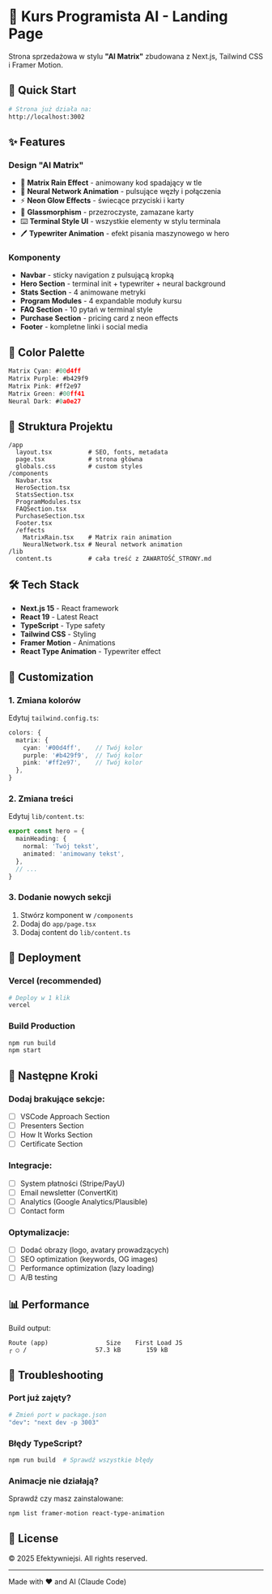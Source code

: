 # 🤖 Kurs Programista AI - Landing Page

Strona sprzedażowa w stylu **"AI Matrix"** zbudowana z Next.js, Tailwind CSS i Framer Motion.

## 🚀 Quick Start

```bash
# Strona już działa na:
http://localhost:3002
```

## ✨ Features

### Design "AI Matrix"
- 🎨 **Matrix Rain Effect** - animowany kod spadający w tle
- 🧠 **Neural Network Animation** - pulsujące węzły i połączenia
- ⚡ **Neon Glow Effects** - świecące przyciski i karty
- 💫 **Glassmorphism** - przezroczyste, zamazane karty
- ⌨️ **Terminal Style UI** - wszystkie elementy w stylu terminala
- 🖊️ **Typewriter Animation** - efekt pisania maszynowego w hero

### Komponenty
- **Navbar** - sticky navigation z pulsującą kropką
- **Hero Section** - terminal init + typewriter + neural background
- **Stats Section** - 4 animowane metryki
- **Program Modules** - 4 expandable moduły kursu
- **FAQ Section** - 10 pytań w terminal style
- **Purchase Section** - pricing card z neon effects
- **Footer** - kompletne linki i social media

## 🎨 Color Palette

```js
Matrix Cyan: #00d4ff
Matrix Purple: #b429f9
Matrix Pink: #ff2e97
Matrix Green: #00ff41
Neural Dark: #0a0e27
```

## 📁 Struktura Projektu

```
/app
  layout.tsx          # SEO, fonts, metadata
  page.tsx            # strona główna
  globals.css         # custom styles
/components
  Navbar.tsx
  HeroSection.tsx
  StatsSection.tsx
  ProgramModules.tsx
  FAQSection.tsx
  PurchaseSection.tsx
  Footer.tsx
  /effects
    MatrixRain.tsx    # Matrix rain animation
    NeuralNetwork.tsx # Neural network animation
/lib
  content.ts          # cała treść z ZAWARTOŚĆ_STRONY.md
```

## 🛠️ Tech Stack

- **Next.js 15** - React framework
- **React 19** - Latest React
- **TypeScript** - Type safety
- **Tailwind CSS** - Styling
- **Framer Motion** - Animations
- **React Type Animation** - Typewriter effect

## 📝 Customization

### 1. Zmiana kolorów
Edytuj `tailwind.config.ts`:

```ts
colors: {
  matrix: {
    cyan: '#00d4ff',    // Twój kolor
    purple: '#b429f9',  // Twój kolor
    pink: '#ff2e97',    // Twój kolor
  },
}
```

### 2. Zmiana treści
Edytuj `lib/content.ts`:

```ts
export const hero = {
  mainHeading: {
    normal: 'Twój tekst',
    animated: 'animowany tekst',
  },
  // ...
}
```

### 3. Dodanie nowych sekcji
1. Stwórz komponent w `/components`
2. Dodaj do `app/page.tsx`
3. Dodaj content do `lib/content.ts`

## 🚀 Deployment

### Vercel (recommended)
```bash
# Deploy w 1 klik
vercel
```

### Build Production
```bash
npm run build
npm start
```

## 🎯 Następne Kroki

### Dodaj brakujące sekcje:
- [ ] VSCode Approach Section
- [ ] Presenters Section
- [ ] How It Works Section
- [ ] Certificate Section

### Integracje:
- [ ] System płatności (Stripe/PayU)
- [ ] Email newsletter (ConvertKit)
- [ ] Analytics (Google Analytics/Plausible)
- [ ] Contact form

### Optymalizacje:
- [ ] Dodać obrazy (logo, avatary prowadzących)
- [ ] SEO optimization (keywords, OG images)
- [ ] Performance optimization (lazy loading)
- [ ] A/B testing

## 📊 Performance

Build output:
```
Route (app)                Size    First Load JS
┌ ○ /                   57.3 kB       159 kB
```

## 🐛 Troubleshooting

### Port już zajęty?
```bash
# Zmień port w package.json
"dev": "next dev -p 3003"
```

### Błędy TypeScript?
```bash
npm run build  # Sprawdź wszystkie błędy
```

### Animacje nie działają?
Sprawdź czy masz zainstalowane:
```bash
npm list framer-motion react-type-animation
```

## 📝 License

© 2025 Efektywniejsi. All rights reserved.

---

Made with ❤️ and AI (Claude Code)
